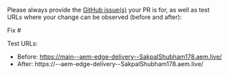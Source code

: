 Please always provide the [GitHub issue(s)](../issues) your PR is for, as well as test URLs where your change can be observed (before and after):

Fix #<gh-issue-id>

Test URLs:
- Before: https://main--aem-edge-delivery--SakpalShubham178.aem.live/
- After: https://<branch>--aem-edge-delivery--SakpalShubham178.aem.live/
